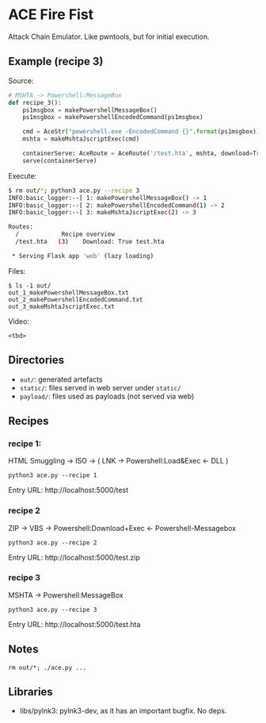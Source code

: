 # ACE Fire Fist 

Attack Chain Emulator. Like pwntools, but for initial execution. 


## Example (recipe 3)

Source:
```py
# MSHTA -> Powershell:MessageBox
def recipe_3():
    ps1msgbox = makePowershellMessageBox()
    ps1msgbox = makePowershellEncodedCommand(ps1msgbox)

    cmd = AceStr("powershell.exe -EncodedCommand {}".format(ps1msgbox))
    mshta = makeMshtaJscriptExec(cmd)

    containerServe: AceRoute = AceRoute('/test.hta', mshta, download=True, downloadName='test.hta')
    serve(containerServe)
```

Execute:
```sh
$ rm out/*; python3 ace.py --recipe 3
INFO:basic_logger:--[ 1: makePowershellMessageBox() -> 1
INFO:basic_logger:--[ 2: makePowershellEncodedCommand(1) -> 2
INFO:basic_logger:--[ 3: makeMshtaJscriptExec(2) -> 3

Routes:
  /            Recipe overview
  /test.hta   (3)    Download: True test.hta

 * Serving Flask app 'web' (lazy loading)
```

Files:
```
$ ls -1 out/
out_1_makePowershellMessageBox.txt
out_2_makePowershellEncodedCommand.txt
out_3_makeMshtaJscriptExec.txt
```

Video: 
```
<tbd>
```

## Directories

* `out/`: generated artefacts
* `static/`: files served in web server under `static/`
* `payload/`: files used as payloads (not served via web)


## Recipes

### recipe 1: 

HTML Smuggling -> ISO -> ( LNK -> Powershell:Load&Exec <- DLL )

```
python3 ace.py --recipe 1
```

Entry URL: http://localhost:5000/test


### recipe 2

ZIP -> VBS -> Powershell:Download+Exec <- Powershell-Messagebox

```
python3 ace.py --recipe 2
```

Entry URL: http://localhost:5000/test.zip


### recipe 3

MSHTA -> Powershell:MessageBox

```
python3 ace.py --recipe 3
```

Entry URL: http://localhost:5000/test.hta


## Notes

```
rm out/*; ./ace.py ...
```


## Libraries

* libs/pylnk3: pylnk3-dev, as it has an important bugfix. No deps. 

